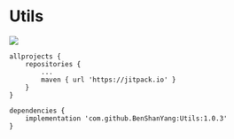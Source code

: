 # Utils
[![](https://jitpack.io/v/BenShanYang/Utils.svg)](https://jitpack.io/#BenShanYang/Utils)


	allprojects {
		repositories {
			...
			maven { url 'https://jitpack.io' }
		}
	}
  
  	dependencies {
		implementation 'com.github.BenShanYang:Utils:1.0.3'
	}
